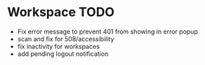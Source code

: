 # Workspace TODO

* Fix error message to prevent 401 from showing in error popup
* scan and fix for 508/accessibility
* fix inactivity for workspaces
* add pending logout notification
